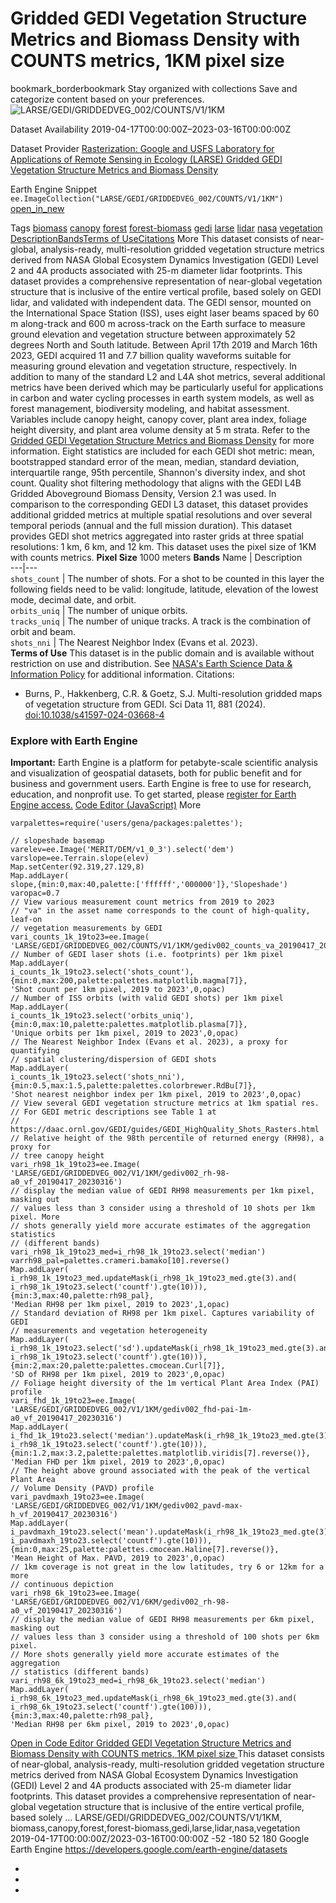  
#  Gridded GEDI Vegetation Structure Metrics and Biomass Density with COUNTS metrics, 1KM pixel size 
bookmark_borderbookmark Stay organized with collections  Save and categorize content based on your preferences.
![LARSE/GEDI/GRIDDEDVEG_002/COUNTS/V1/1KM](https://developers.google.com/earth-engine/datasets/images/LARSE/LARSE_GEDI_GRIDDEDVEG_002_COUNTS_V1_1KM_sample.png) 

Dataset Availability
    2019-04-17T00:00:00Z–2023-03-16T00:00:00Z 

Dataset Provider
     [ Rasterization: Google and USFS Laboratory for Applications of Remote Sensing in Ecology (LARSE) ](https://www.fs.usda.gov/) [ Gridded GEDI Vegetation Structure Metrics and Biomass Density ](https://daac.ornl.gov/VEGETATION/guides/GEDI_HighQuality_Shots_Rasters.html) 

Earth Engine Snippet
     `    ee.ImageCollection("LARSE/GEDI/GRIDDEDVEG_002/COUNTS/V1/1KM")   ` [ open_in_new ](https://code.earthengine.google.com/?scriptPath=Examples:Datasets/LARSE/LARSE_GEDI_GRIDDEDVEG_002_COUNTS_V1_1KM) 

Tags
     [biomass](https://developers.google.com/earth-engine/datasets/tags/biomass) [canopy](https://developers.google.com/earth-engine/datasets/tags/canopy) [forest](https://developers.google.com/earth-engine/datasets/tags/forest) [forest-biomass](https://developers.google.com/earth-engine/datasets/tags/forest-biomass) [gedi](https://developers.google.com/earth-engine/datasets/tags/gedi) [larse](https://developers.google.com/earth-engine/datasets/tags/larse) [lidar](https://developers.google.com/earth-engine/datasets/tags/lidar) [nasa](https://developers.google.com/earth-engine/datasets/tags/nasa) [vegetation](https://developers.google.com/earth-engine/datasets/tags/vegetation)
[Description](https://developers.google.com/earth-engine/datasets/catalog/LARSE_GEDI_GRIDDEDVEG_002_COUNTS_V1_1KM#description)[Bands](https://developers.google.com/earth-engine/datasets/catalog/LARSE_GEDI_GRIDDEDVEG_002_COUNTS_V1_1KM#bands)[Terms of Use](https://developers.google.com/earth-engine/datasets/catalog/LARSE_GEDI_GRIDDEDVEG_002_COUNTS_V1_1KM#terms-of-use)[Citations](https://developers.google.com/earth-engine/datasets/catalog/LARSE_GEDI_GRIDDEDVEG_002_COUNTS_V1_1KM#citations) More
This dataset consists of near-global, analysis-ready, multi-resolution gridded vegetation structure metrics derived from NASA Global Ecosystem Dynamics Investigation (GEDI) Level 2 and 4A products associated with 25-m diameter lidar footprints. This dataset provides a comprehensive representation of near-global vegetation structure that is inclusive of the entire vertical profile, based solely on GEDI lidar, and validated with independent data.
The GEDI sensor, mounted on the International Space Station (ISS), uses eight laser beams spaced by 60 m along-track and 600 m across-track on the Earth surface to measure ground elevation and vegetation structure between approximately 52 degrees North and South latitude. Between April 17th 2019 and March 16th 2023, GEDI acquired 11 and 7.7 billion quality waveforms suitable for measuring ground elevation and vegetation structure, respectively.
In addition to many of the standard L2 and L4A shot metrics, several additional metrics have been derived which may be particularly useful for applications in carbon and water cycling processes in earth system models, as well as forest management, biodiversity modeling, and habitat assessment. Variables include canopy height, canopy cover, plant area index, foliage height diversity, and plant area volume density at 5 m strata. Refer to the [Gridded GEDI Vegetation Structure Metrics and Biomass Density](https://daac.ornl.gov/VEGETATION/guides/GEDI_HighQuality_Shots_Rasters.html) for more information.
Eight statistics are included for each GEDI shot metric: mean, bootstrapped standard error of the mean, median, standard deviation, interquartile range, 95th percentile, Shannon's diversity index, and shot count. Quality shot filtering methodology that aligns with the GEDI L4B Gridded Aboveground Biomass Density, Version 2.1 was used. In comparison to the corresponding GEDI L3 dataset, this dataset provides additional gridded metrics at multiple spatial resolutions and over several temporal periods (annual and the full mission duration).
This dataset provides GEDI shot metrics aggregated into raster grids at three spatial resolutions: 1 km, 6 km, and 12 km. This dataset uses the pixel size of 1KM with counts metrics.
**Pixel Size** 1000 meters 
**Bands**
Name | Description  
---|---  
`shots_count` | The number of shots. For a shot to be counted in this layer the following fields need to be valid: longitude, latitude, elevation of the lowest mode, decimal date, and orbit.  
`orbits_uniq` | The number of unique orbits.  
`tracks_uniq` | The number of unique tracks. A track is the combination of orbit and beam.  
`shots_nni` | The Nearest Neighbor Index (Evans et al. 2023).  
**Terms of Use**
This dataset is in the public domain and is available without restriction on use and distribution. See [NASA's Earth Science Data & Information Policy](https://www.earthdata.nasa.gov/engage/open-data-services-and-software/data-and-information-policy) for additional information.
Citations:
  * Burns, P., Hakkenberg, C.R. & Goetz, S.J. Multi-resolution gridded maps of vegetation structure from GEDI. Sci Data 11, 881 (2024). [doi:10.1038/s41597-024-03668-4](https://doi.org/10.1038/s41597-024-03668-4)


### Explore with Earth Engine
**Important:** Earth Engine is a platform for petabyte-scale scientific analysis and visualization of geospatial datasets, both for public benefit and for business and government users. Earth Engine is free to use for research, education, and nonprofit use. To get started, please [register for Earth Engine access.](https://console.cloud.google.com/earth-engine)
[Code Editor (JavaScript)](https://developers.google.com/earth-engine/datasets/catalog/LARSE_GEDI_GRIDDEDVEG_002_COUNTS_V1_1KM#code-editor-javascript-sample) More
```
varpalettes=require('users/gena/packages:palettes');

// slopeshade basemap
varelev=ee.Image('MERIT/DEM/v1_0_3').select('dem')
varslope=ee.Terrain.slope(elev)
Map.setCenter(92.319,27.129,8)
Map.addLayer(
slope,{min:0,max:40,palette:['ffffff','000000']},'Slopeshade')
varopac=0.7
// View various measurement count metrics from 2019 to 2023
// "va" in the asset name corresponds to the count of high-quality, leaf-on
// vegetation measurements by GEDI
vari_counts_1k_19to23=ee.Image(
'LARSE/GEDI/GRIDDEDVEG_002/COUNTS/V1/1KM/gediv002_counts_va_20190417_20230316')
// Number of GEDI laser shots (i.e. footprints) per 1km pixel
Map.addLayer(
i_counts_1k_19to23.select('shots_count'),
{min:0,max:200,palette:palettes.matplotlib.magma[7]},
'Shot count per 1km pixel, 2019 to 2023',0,opac)
// Number of ISS orbits (with valid GEDI shots) per 1km pixel
Map.addLayer(
i_counts_1k_19to23.select('orbits_uniq'),
{min:0,max:10,palette:palettes.matplotlib.plasma[7]},
'Unique orbits per 1km pixel, 2019 to 2023',0,opac)
// The Nearest Neighbor Index (Evans et al. 2023), a proxy for quantifying
// spatial clustering/dispersion of GEDI shots
Map.addLayer(
i_counts_1k_19to23.select('shots_nni'),
{min:0.5,max:1.5,palette:palettes.colorbrewer.RdBu[7]},
'Shot nearest neighbor index per 1km pixel, 2019 to 2023',0,opac)
// View several GEDI vegetation structure metrics at 1km spatial res.
// For GEDI metric descriptions see Table 1 at
// https://daac.ornl.gov/GEDI/guides/GEDI_HighQuality_Shots_Rasters.html
// Relative height of the 98th percentile of returned energy (RH98), a proxy for
// tree canopy height
vari_rh98_1k_19to23=ee.Image(
'LARSE/GEDI/GRIDDEDVEG_002/V1/1KM/gediv002_rh-98-a0_vf_20190417_20230316')
// display the median value of GEDI RH98 measurements per 1km pixel, masking out
// values less than 3 consider using a threshold of 10 shots per 1km pixel. More
// shots generally yield more accurate estimates of the aggregation statistics
// (different bands)
vari_rh98_1k_19to23_med=i_rh98_1k_19to23.select('median')
varrh98_pal=palettes.crameri.bamako[10].reverse()
Map.addLayer(
i_rh98_1k_19to23_med.updateMask(i_rh98_1k_19to23_med.gte(3).and(
i_rh98_1k_19to23.select('countf').gte(10))),
{min:3,max:40,palette:rh98_pal},
'Median RH98 per 1km pixel, 2019 to 2023',1,opac)
// Standard deviation of RH98 per 1km pixel. Captures variability of GEDI
// measurements and vegetation heterogeneity
Map.addLayer(
i_rh98_1k_19to23.select('sd').updateMask(i_rh98_1k_19to23_med.gte(3).and(
i_rh98_1k_19to23.select('countf').gte(10))),
{min:2,max:20,palette:palettes.cmocean.Curl[7]},
'SD of RH98 per 1km pixel, 2019 to 2023',0,opac)
// Foliage height diversity of the 1m vertical Plant Area Index (PAI) profile
vari_fhd_1k_19to23=ee.Image(
'LARSE/GEDI/GRIDDEDVEG_002/V1/1KM/gediv002_fhd-pai-1m-a0_vf_20190417_20230316')
Map.addLayer(
i_fhd_1k_19to23.select('median').updateMask(i_rh98_1k_19to23_med.gte(3).and(
i_rh98_1k_19to23.select('countf').gte(10))),
{min:1.2,max:3.2,palette:palettes.matplotlib.viridis[7].reverse()},
'Median FHD per 1km pixel, 2019 to 2023',0,opac)
// The height above ground associated with the peak of the vertical Plant Area
// Volume Density (PAVD) profile
vari_pavdmaxh_19to23=ee.Image(
'LARSE/GEDI/GRIDDEDVEG_002/V1/1KM/gediv002_pavd-max-h_vf_20190417_20230316')
Map.addLayer(
i_pavdmaxh_19to23.select('mean').updateMask(i_rh98_1k_19to23_med.gte(3).and(
i_pavdmaxh_19to23.select('countf').gte(10))),
{min:0,max:25,palette:palettes.cmocean.Haline[7].reverse()},
'Mean Height of Max. PAVD, 2019 to 2023',0,opac)
// 1km coverage is not great in the low latitudes, try 6 or 12km for a more
// continuous depiction
vari_rh98_6k_19to23=ee.Image(
'LARSE/GEDI/GRIDDEDVEG_002/V1/6KM/gediv002_rh-98-a0_vf_20190417_20230316')
// display the median value of GEDI RH98 measurements per 6km pixel, masking out
// values less than 3 consider using a threshold of 100 shots per 6km pixel.
// More shots generally yield more accurate estimates of the aggregation
// statistics (different bands)
vari_rh98_6k_19to23_med=i_rh98_6k_19to23.select('median')
Map.addLayer(
i_rh98_6k_19to23_med.updateMask(i_rh98_6k_19to23_med.gte(3).and(
i_rh98_6k_19to23.select('countf').gte(100))),
{min:3,max:40,palette:rh98_pal},
'Median RH98 per 6km pixel, 2019 to 2023',0,opac)
```
[ Open in Code Editor ](https://code.earthengine.google.com/?scriptPath=Examples:Datasets/LARSE/LARSE_GEDI_GRIDDEDVEG_002_COUNTS_V1_1KM)
[ Gridded GEDI Vegetation Structure Metrics and Biomass Density with COUNTS metrics, 1KM pixel size ](https://developers.google.com/earth-engine/datasets/catalog/LARSE_GEDI_GRIDDEDVEG_002_COUNTS_V1_1KM)
This dataset consists of near-global, analysis-ready, multi-resolution gridded vegetation structure metrics derived from NASA Global Ecosystem Dynamics Investigation (GEDI) Level 2 and 4A products associated with 25-m diameter lidar footprints. This dataset provides a comprehensive representation of near-global vegetation structure that is inclusive of the entire vertical profile, based solely …
LARSE/GEDI/GRIDDEDVEG_002/COUNTS/V1/1KM, biomass,canopy,forest,forest-biomass,gedi,larse,lidar,nasa,vegetation 
2019-04-17T00:00:00Z/2023-03-16T00:00:00Z
-52 -180 52 180 
Google Earth Engine
https://developers.google.com/earth-engine/datasets
  * [ ](https://doi.org/https://www.fs.usda.gov/)
  * [ ](https://doi.org/https://daac.ornl.gov/VEGETATION/guides/GEDI_HighQuality_Shots_Rasters.html)
  * [ ](https://doi.org/https://developers.google.com/earth-engine/datasets/catalog/LARSE_GEDI_GRIDDEDVEG_002_COUNTS_V1_1KM)


